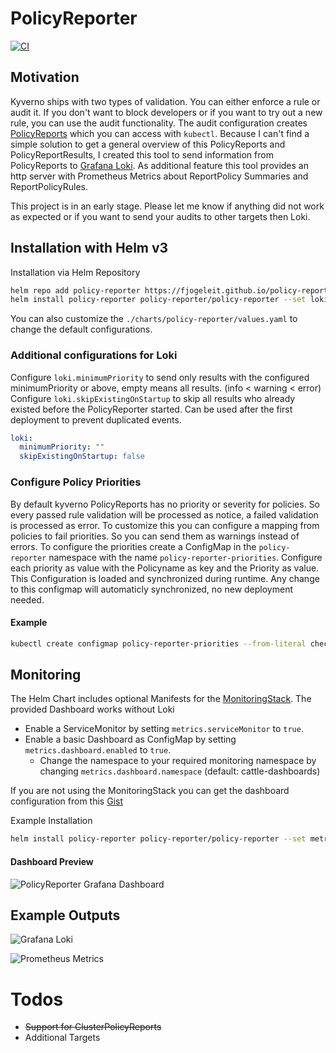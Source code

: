 # PolicyReporter
[![CI](https://github.com/fjogeleit/policy-reporter/actions/workflows/ci.yaml/badge.svg)](https://github.com/fjogeleit/policy-reporter/actions/workflows/ci.yaml)

## Motivation

Kyverno ships with two types of validation. You can either enforce a rule or audit it. If you don't want to block developers or if you want to try out a new rule, you can use the audit functionality. The audit configuration creates [PolicyReports](https://kyverno.io/docs/policy-reports/) which you can access with `kubectl`. Because I can't find a simple solution to get a general overview of this PolicyReports and PolicyReportResults, I created this tool to send information from PolicyReports to [Grafana Loki](https://grafana.com/oss/loki/). As additional feature this tool provides an http server with Prometheus Metrics about ReportPolicy Summaries and ReportPolicyRules.

This project is in an early stage. Please let me know if anything did not work as expected or if you want to send your audits to other targets then Loki.

## Installation with Helm v3

Installation via Helm Repository

```bash
helm repo add policy-reporter https://fjogeleit.github.io/policy-reporter
helm install policy-reporter policy-reporter/policy-reporter --set loki.host=http://lokihost:3100 -n policy-reporter --create-namespace
```
You can also customize the `./charts/policy-reporter/values.yaml` to change the default configurations.

### Additional configurations for Loki

Configure `loki.minimumPriority` to send only results with the configured minimumPriority or above, empty means all results. (info < warning < error)
Configure `loki.skipExistingOnStartup` to skip all results who already existed before the PolicyReporter started. Can be used after the first deployment to prevent duplicated events.

```yaml
loki:
  minimumPriority: ""
  skipExistingOnStartup: false
```

### Configure Policy Priorities

By default kyverno PolicyReports has no priority or severity for policies. So every passed rule validation will be processed as notice, a failed validation is processed as error. To customize this you can configure a mapping from policies to fail priorities. So you can send them as warnings instead of errors. To configure the priorities create a ConfigMap in the `policy-reporter` namespace with the name `policy-reporter-priorities`. Configure each priority as value with the Policyname as key and the Priority as value. This Configuration is loaded and synchronized during runtime. Any change to this configmap will automaticly synchronized, no new deployment needed.

#### Example

```bash
kubectl create configmap policy-reporter-priorities --from-literal check-label-app=warning --from-literal require-ns-labels=warning -n policy-reporter
```

## Monitoring

The Helm Chart includes optional Manifests for the [MonitoringStack](https://github.com/prometheus-community/helm-charts/tree/main/charts/kube-prometheus-stack). The provided Dashboard works without Loki

* Enable a ServiceMonitor by setting `metrics.serviceMonitor` to `true`.
* Enable a basic Dashboard as ConfigMap by setting `metrics.dashboard.enabled` to `true`.
    * Change the namespace to your required monitoring namespace by changing `metrics.dashboard.namespace` (default: cattle-dashboards)


If you are not using the MonitoringStack you can get the dashboard configuration from this [Gist](https://gist.github.com/fjogeleit/bf540421fd28989fc92841177be972bc)

Example Installation
```bash
helm install policy-reporter policy-reporter/policy-reporter --set metrics.serviceMonitor=true --set metrics.dashboard.enabled=true -n policy-reporter --create-namespace
```

#### Dashboard Preview

![PolicyReporter Grafana Dashboard](https://github.com/fjogeleit/policy-reporter/blob/main/docs/images/policy-reports-dashboard.png?raw=true)

## Example Outputs

![Grafana Loki](https://github.com/fjogeleit/policy-reporter/blob/main/docs/images/grafana-loki.png?raw=true)

![Prometheus Metrics](https://github.com/fjogeleit/policy-reporter/blob/main/docs/images/prometheus.png?raw=true)

# Todos
* ~~Support for ClusterPolicyReports~~
* Additional Targets
